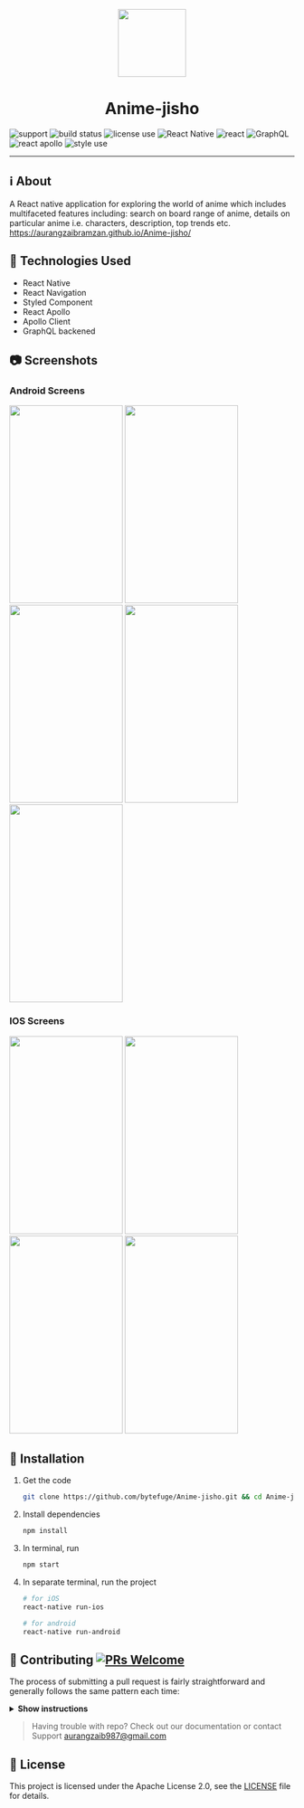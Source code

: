 <p align="center"><img width="120" height="120" src="https://user-images.githubusercontent.com/31761132/58764939-dd836b00-8586-11e9-99ff-24190025c5f6.png"></p>
<h1 align="center">Anime-jisho</h1>


![support](https://img.shields.io/badge/platform-IOS%20%7C%20Andriod-%23989898.svg)
![build status](https://img.shields.io/badge/build-passing-brightgreen.svg)
![license use](https://img.shields.io/badge/license-Apache%202-blue.svg)
![React Native](https://img.shields.io/badge/React%20Native%20-v0.59.8-blue.svg)
![react](https://img.shields.io/badge/React%20-v16.8.3-blue.svg)
![GraphQL](https://img.shields.io/badge/GraphQL%20-v14.1.1-green.svg)
![react apollo](https://img.shields.io/badge/Apollo%20Client%20-v2.5.1-green.svg)
![style use](https://img.shields.io/badge/style-styled%20component-brightgreen.svg?logo=appveyor)

---


## :information_source: About
A React native application for exploring the world of anime which includes multifaceted features including: search on board range of anime, details on particular anime i.e. characters, description, top trends etc.
https://aurangzaibramzan.github.io/Anime-jisho/

## :hammer: Technologies Used
 
- React Native
- React Navigation
- Styled Component
- React Apollo
- Apollo Client
- GraphQL backened

## :camera: Screenshots
### Android Screens

<p align="left">
<img src="https://user-images.githubusercontent.com/31761132/59718001-98bc2d00-9232-11e9-973d-8e353c473d57.jpg" width="200" height="350">
 <img src="https://user-images.githubusercontent.com/31761132/59720857-56e2b500-9239-11e9-86c8-514b2593c2db.jpg"  width="200" height="350">
<img src="https://user-images.githubusercontent.com/31761132/59718002-9954c380-9232-11e9-849e-c14b384bf9f6.jpg" width="200" height="350">
<img src="https://user-images.githubusercontent.com/31761132/59718003-9954c380-9232-11e9-813f-8b0fd06ea5da.jpg" width="200" height="350">
<img src="https://user-images.githubusercontent.com/31761132/59718005-99ed5a00-9232-11e9-8ea3-1dfec732d7d4.jpg" width="200" height="350">
</p>

### IOS Screens

<p align="left">
<img src="https://user-images.githubusercontent.com/31761132/59953672-9eb44700-949a-11e9-83b1-c339b175a8a3.jpg" width="200" height="350">
 <img src="https://user-images.githubusercontent.com/31761132/59953673-9eb44700-949a-11e9-8ebd-732e24379201.jpg"  width="200" height="350">
<img src="https://user-images.githubusercontent.com/31761132/59953674-9f4cdd80-949a-11e9-8efc-84670f6c1bd7.jpg" width="200" height="350">
<img src="https://user-images.githubusercontent.com/31761132/59953676-9f4cdd80-949a-11e9-8fe6-c2cd769105e5.jpg" width="200" height="350">
</p>

## :rocket: Installation
1. Get the code

    ```bash
    git clone https://github.com/bytefuge/Anime-jisho.git && cd Anime-jisho
    ```

2. Install dependencies

    ```bash
    npm install
    ```
3. In terminal, run

    ```bash
    npm start
    ```
3. In separate terminal, run the project

    ```bash
    # for iOS
    react-native run-ios
    ```

    ```bash
    # for android
    react-native run-android
    ```


## 🤝 Contributing [![PRs Welcome](https://img.shields.io/badge/PRs-welcome-brightgreen.svg?style=flat-square)](http://makeapullrequest.com)
The process of submitting a pull request is fairly straightforward and generally follows the same pattern each time:

<details><summary><b>Show instructions</b></summary>

1. Search [GitHub](https://github.com/bytefuge/Anime-jisho/pulls) for an open or closed PR that relates to your submission. You don't want to duplicate effort.

2. [Fork](http://help.github.com/fork-a-repo/) this project, clone your fork, and configure the remotes:

    ```bash
    # Clone your fork of the repo into the current directory
    git clone https://github.com/<your-username>/<repo-name>
    # Navigate to the newly cloned directory
    cd <repo-name>
    # Assign the original repo to a remote called "upstream"
    git remote add upstream https://github.com/bytefuge/Anime-jisho.git
    ```

3. If you cloned a while ago, get the latest changes from upstream:

    ```bash
    git checkout master
    git pull upstream master
    ```

4. Create a new branch (off the master branch) to contain your feature, change or fix:

    ```bash
    git checkout -b <branch-name>
    ```

5. After you have made your changes, run tests and lint checks:
    ```bash
    # for test
    npm test
    ```
    ```bash
    # for lint check
    npm lint
    ```
    ```bash
    # for lint fix
    npm lint-fix
    ```

6. Commit your changes using a descriptive commit message.

7. Rebase onto upstream

8. Push your branch to GitHub:

    ```bash
    git push origin <branch-name>
    ```

7. [Open a Pull Request](https://help.github.com/articles/using-pull-requests/) using your branch and fill the [required template](.github/pull_request_template.md).

**IMPORTANT**: By submitting a patch, you agree to license your work under the same license as that used by the project.

</details>

> Having trouble with repo? Check out our documentation or contact Support aurangzaib987@gmail.com

## :page_facing_up: License

This project is licensed under the Apache License 2.0, see the [LICENSE](LICENSE) file for details.


